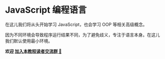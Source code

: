# JavaScript 编程语言

在这儿我们将从头开始学习 JavaScript，也会学习 OOP 等相关高级概念。

因为不同环境会导致程序运行结果不同，为了避免歧义，专注于语言本身。在这儿我们默认使用最小环境。

**欢迎 [加入本教程读者交流群 🎉](https://github.com/javascript-tutorial/zh.javascript.info/issues/413)**

